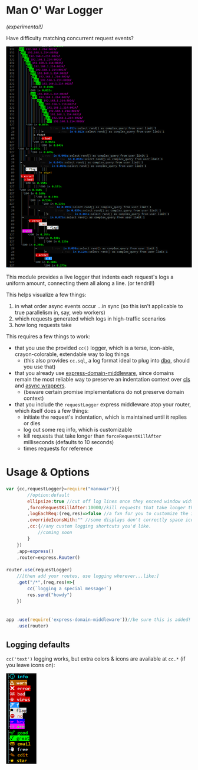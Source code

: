 # Man O' War Logger
_(experimental!)_

Have difficulty matching concurrent request events?

![logging example](https://raw.githubusercontent.com/jnvm/manowar/master/portugese-manowar.png)

This module provides a live logger that indents each request's logs a uniform amount, connecting them all along a line. (or tendril!)

This helps visualize a few things:

1. in what order async events occur ...in sync (so this isn't applicable to true parallelism in, say, web workers)
2. which requests generated which logs in high-traffic scenarios
3. how long requests take


This requires a few things to work:

* that you use the provided `cc()` logger, which is a terse, icon-able, crayon-colorable, extendable way to log things
    * (this also provides `cc.sql`, a log format ideal to plug into [dbq](https://github.com/jnvm/dbq), should you use that)
* that you already use [express-domain-middleware](https://www.npmjs.com/package/express-domain-middleware), since domains remain the most reliable way to preserve an indentation context over [cls](https://www.npmjs.com/package/continuation-local-storage) and [async wrappers](https://github.com/nodejs/tracing-wg/tree/master/docs/AsyncWrap).
    * (beware certain promise implementations do not preserve domain context)
* that you include the `requestLogger` express middleware atop your router, which itself does a few things:
    * initiate the request's indentation, which is maintained until it replies or dies
    * log out some req info, which is customizable
    * kill requests that take longer than `forceRequestKillAfter` milliseconds (defaults to 10 seconds)
    * times requests for reference

# Usage & Options
```javascript
var {cc,requestLogger}=require("manowar")({
        //option:default
        ellipsize:true //cut off log lines once they exceed window width
        ,forceRequestKillAfter:10000//kill requests that take longer than this many millisecond
        ,logEachReq:(req,res)=>false //a fxn for you to customize the incoming request log. Return false to defer to plugin default
        ,overrideIconsWith:"" //some displays don't correctly space icons & break the line display. Override them here
        ,cc:{//any custom logging shortcuts you'd like.
            //coming soon
        }
    })
    ,app=express()
    ,router=express.Router()

router.use(requestLogger)
    //[then add your routes, use logging wherever...like:]
    .get("/*",(req,res)=>{
        cc(`logging a special message!`)
        res.send("howdy")
    })


app .use(require('express-domain-middleware'))//be sure this is added!
    .use(router)


```
## Logging defaults
`cc('text')` logging works, but extra colors & icons are available at `cc.*` (if you leave icons on):

![logging defaults](https://raw.githubusercontent.com/jnvm/manowar/master/icons.png)